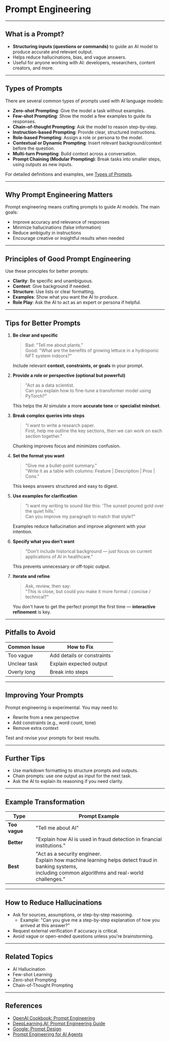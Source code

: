 # Prompt Engineering


---

## What is a Prompt?
- **Structuring inputs (questions or commands)** to guide an AI model to produce accurate and relevant output.
- Helps reduce hallucinations, bias, and vague answers.
- Useful for anyone working with AI: developers, researchers, content creators, and more.

---

## Types of Prompts
There are several common types of prompts used with AI language models:

- **Zero-shot Prompting**: Give the model a task without examples.
- **Few-shot Prompting**: Show the model a few examples to guide its responses.
- **Chain-of-thought Prompting**: Ask the model to reason step-by-step.
- **Instruction-based Prompting**: Provide clear, structured instructions.
- **Role-based Prompting**: Assign a role or persona to the model.
- **Contextual or Dynamic Prompting**: Insert relevant background/context before the question.
- **Multi-turn Prompting**: Build context across a conversation.
- **Prompt Chaining (Modular Prompting)**: Break tasks into smaller steps, using outputs as new inputs.

For detailed definitions and examples, see [Types of Prompts](types-of-prompts.md).

---

## Why Prompt Engineering Matters
Prompt engineering means crafting prompts to guide AI models. The main goals:
- Improve accuracy and relevance of responses
- Minimize hallucinations (false information)
- Reduce ambiguity in instructions
- Encourage creative or insightful results when needed

---

## Principles of Good Prompt Engineering
Use these principles for better prompts:
- **Clarity**: Be specific and unambiguous.
- **Context**: Give background if needed.
- **Structure**: Use lists or clear formatting.
- **Examples**: Show what you want the AI to produce.
- **Role Play**: Ask the AI to act as an expert or persona if helpful.

---

## Tips for Better Prompts

1. **Be clear and specific**  
   > Bad: "Tell me about plants."  
   > Good: "What are the benefits of growing lettuce in a hydroponic NFT system indoors?"

   Include relevant **context, constraints, or goals** in your prompt.

2. **Provide a role or perspective (optional but powerful)**  
   > "Act as a data scientist.  
   > Can you explain how to fine-tune a transformer model using PyTorch?"  

   This helps the AI simulate a more **accurate tone** or **specialist mindset**.

3. **Break complex queries into steps**  
   > "I want to write a research paper.  
   > First, help me outline the key sections, then we can work on each section together."  

   Chunking improves focus and minimizes confusion.

4. **Set the format you want**  
   > "Give me a bullet-point summary."  
   > "Write it as a table with columns: Feature | Description | Pros | Cons."  

   This keeps answers structured and easy to digest.

5. **Use examples for clarification**  
   > "I want my writing to sound like this: 'The sunset poured gold over the quiet hills.'  
   > Can you improve my paragraph to match that style?"  

   Examples reduce hallucination and improve alignment with your intention.

6. **Specify what you don't want**  
   > "Don't include historical background — just focus on current applications of AI in healthcare."  

   This prevents unnecessary or off-topic output.

7. **Iterate and refine**  
   > Ask, review, then say:  
   > "This is close, but could you make it more formal / concise / technical?"  

   You don't have to get the perfect prompt the first time — **interactive refinement** is key.

---

## Pitfalls to Avoid

| Common Issue    | How to Fix                 |
|-----------------|---------------------------|
| Too vague       | Add details or constraints |
| Unclear task    | Explain expected output    |
| Overly long     | Break into steps           |

---

## Improving Your Prompts
Prompt engineering is experimental. You may need to:
- Rewrite from a new perspective
- Add constraints (e.g., word count, tone)
- Remove extra context

Test and revise your prompts for best results.

---

## Further Tips
- Use markdown formatting to structure prompts and outputs.
- Chain prompts: use one output as input for the next task.
- Ask the AI to explain its reasoning if you need clarity.

---

## Example Transformation

| Type           | Prompt Example |
| -------------- | -------------- |
| **Too vague** | "Tell me about AI" |
| **Better**    | "Explain how AI is used in fraud detection in financial institutions." |
| **Best**      | "Act as a security engineer.<br>Explain how machine learning helps detect fraud in banking systems,<br>including common algorithms and real-world challenges." |

---

## How to Reduce Hallucinations

- Ask for sources, assumptions, or step-by-step reasoning.
  - Example: "Can you give me a step-by-step explanation of how you arrived at this answer?"
- Request external verification if accuracy is critical.
- Avoid vague or open-ended questions unless you're brainstorming.

---

## Related Topics
- AI Hallucination
- Few-shot Learning
- Zero-shot Prompting
- Chain-of-Thought Prompting

---

## References

- [OpenAI Cookbook: Prompt Engineering](https://github.com/openai/openai-cookbook/blob/main/techniques_to_improve_reliability.md)
- [DeepLearning.AI: Prompt Engineering Guide](https://www.deeplearning.ai/short-courses/chatgpt-prompt-engineering-for-developers/)
- [Google: Prompt Design](https://cloud.google.com/vertex-ai/docs/generative-ai/learn/prompt-design)
- [Prompt Engineering for AI Agents](https://www.oreilly.com/library/view/prompt-engineering-for/9781098153427/ch01.html)